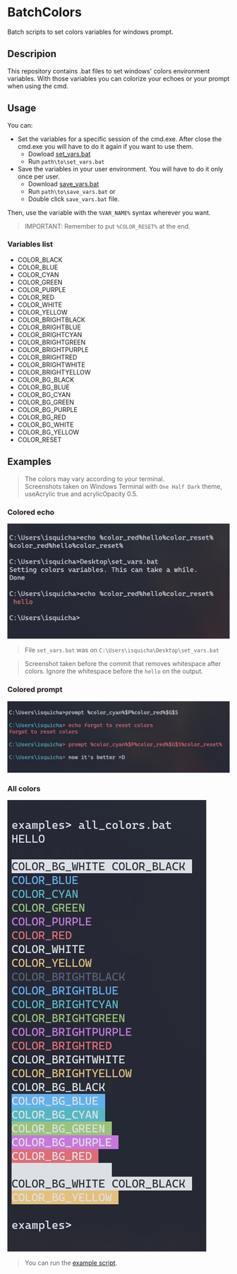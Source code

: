 # BatchColors
Batch scripts to set colors variables for windows prompt.

## Descripion
This repository contains .bat files to set windows' colors environment variables. With those variables you can colorize your echoes or your prompt when using the cmd.

## Usage
You can:
- Set the variables for a specific session of the cmd.exe. After close the cmd.exe you will have to do it again if you want to use them.
  - Dowload [set_vars.bat](set_vars.bat)
  - Run `path\to\set_vars.bat`
- Save the variables in your user environment. You will have to do it only once per user.
  - Download [save_vars.bat](save_vars.bat)
  - Run `path\to\save_vars.bat` or
  - Double click `save_vars.bat` file.

Then, use the variable with the `%VAR_NAME%` syntax wherever you want. 
>IMPORTANT: Remember to put `%COLOR_RESET%` at the end.

### Variables list
- COLOR_BLACK
- COLOR_BLUE
- COLOR_CYAN
- COLOR_GREEN
- COLOR_PURPLE
- COLOR_RED
- COLOR_WHITE
- COLOR_YELLOW
- COLOR_BRIGHTBLACK
- COLOR_BRIGHTBLUE
- COLOR_BRIGHTCYAN
- COLOR_BRIGHTGREEN
- COLOR_BRIGHTPURPLE
- COLOR_BRIGHTRED
- COLOR_BRIGHTWHITE
- COLOR_BRIGHTYELLOW
- COLOR_BG_BLACK
- COLOR_BG_BLUE
- COLOR_BG_CYAN
- COLOR_BG_GREEN
- COLOR_BG_PURPLE
- COLOR_BG_RED
- COLOR_BG_WHITE
- COLOR_BG_YELLOW
- COLOR_RESET

## Examples
> The colors may vary according to your terminal.  
> Screenshots taken on Windows Terminal with `One Half Dark` theme, useAcrylic true
> and acrylicOpacity 0.5.

### Colored echo
![Colored echo](Examples/colored_echo.jpg)
>File `set_vars.bat` was on `C:\Users\isquicha\Desktop\set_vars.bat`  

>Screenshot taken before the commit that removes whitespace after colors. Ignore the whitespace before the `hello` on the output.
### Colored prompt
![Colored prompt](Examples/colored_prompt.jpg)

### All colors
![All colors](Examples/all_colors.jpg)
>You can run the [example script](Examples/all_colors.bat).